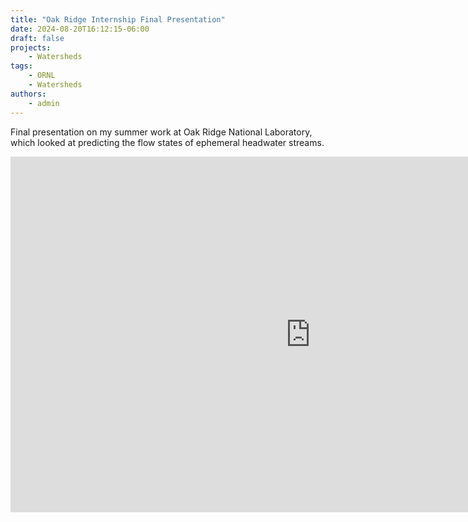```yaml
---
title: "Oak Ridge Internship Final Presentation"
date: 2024-08-20T16:12:15-06:00
draft: false
projects:
    - Watersheds
tags:
    - ORNL
    - Watersheds
authors:
    - admin
---
```


Final presentation on my summer work at Oak Ridge National Laboratory, which looked at predicting the flow states of ephemeral headwater streams.

<iframe src="https://docs.google.com/presentation/d/e/2PACX-1vSXlxsz5FFXPPJRoepHK64DkTWCONtVQ028RHkBxmp04O9CeQzcqjLq5gDv-q7Ix7Op2ktDo_UByimC/embed?start=false&loop=false&delayms=3000" frameborder="0" width="960" height="569" allowfullscreen="true" mozallowfullscreen="true" webkitallowfullscreen="true"></iframe>